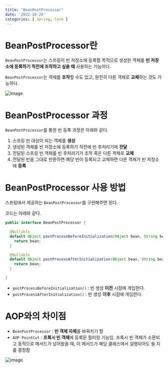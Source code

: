 ```yaml
---
title: "BeanPostProcessor"
date: '2022-10-20'
categories: [ Spring, Core ]
---
```


# BeanPostProcessor란

`BeanPostProcessor`는 스프링이 빈 저장소에 등록할 목적으로 생성한 객체를 **빈 저장소에 등록하기 직전에 조작하고 싶을 때** 사용하는 기능이다.

`BeanPostProcessor`는 객체를 **조작**할 수도 있고, 완전히 다른 객체로 **교체**하는 것도 가능하다.

![image](https://user-images.githubusercontent.com/55419159/199490739-5578fc89-7c87-41d0-a36f-d2c1c364c252.png)

# BeanPostProcessor 과정

`BeanPostProcessor`를 통한 빈 등록 과정은 아래와 같다.

1. 스프링 빈 대상이 되는 객체를 **생성**
2. 생성된 객체를 빈 저장소에 등록하기 직전에 빈 후처리기에 **전달**
3. 전달된 스프링 빈 객체를 빈 후처리기가 조작 혹은 다른 객체로 **교체**
4. 전달된 빈을 그대로 반환하면 해당 빈이 등록되고 교체하면 다른 객체가 빈 저장소에 **등록**

# BeanPostProcessor 사용 방법

스프링에서 제공하는 `BeanPostProcessor`를 구현해주면 된다.

코드는 아래와 같다.

```java
public interface BeanPostProcessor {

  @Nullable
  default Object postProcessBeforeInitialization(Object bean, String beanName) throws BeansException {
    return bean;
  }

  @Nullable
  default Object postProcessAfterInitialization(Object bean, String beanName) throws BeansException {
    return bean;
  }

}
```

- `postProcessBeforeInitialization()` : 빈 생성 **이전** 시점에 개입한다.
- `postProcessAfterInitialization()` : 빈 생성 **이후** 시점에 개입한다.

# AOP와의 차이점

- `BeanPostProcessor` : **빈 객체 자체**를 바꿔치기 함
- `AOP PointCut` : **프록시 빈 객체**에 등록된 필터링 기능임. 프록시 빈 객체가 소환되고 동적으로 메서드가 넘어왔을 때, 이 메서드가 해당 클래스에서 실행되어도 될 지를 결정함

![image](https://user-images.githubusercontent.com/55419159/199490809-3c10f4fd-f455-4b9e-b013-c1359bd3c369.png)
